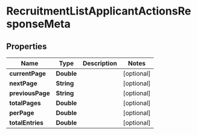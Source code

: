 

# RecruitmentListApplicantActionsResponseMeta


## Properties

| Name | Type | Description | Notes |
|------------ | ------------- | ------------- | -------------|
|**currentPage** | **Double** |  |  [optional] |
|**nextPage** | **String** |  |  [optional] |
|**previousPage** | **String** |  |  [optional] |
|**totalPages** | **Double** |  |  [optional] |
|**perPage** | **Double** |  |  [optional] |
|**totalEntries** | **Double** |  |  [optional] |



